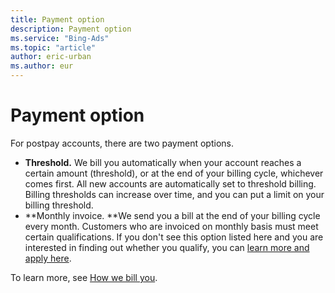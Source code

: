 ```yaml
---
title: Payment option
description: Payment option
ms.service: "Bing-Ads"
ms.topic: "article"
author: eric-urban
ms.author: eur
---
```


# Payment option

For postpay accounts, there are two payment options.

- **Threshold.** We bill you automatically when your account reaches a certain amount (threshold), or at the end of your billing cycle, whichever comes first.   All new accounts are automatically set to threshold billing. Billing thresholds can increase over time, and you can put a limit on your billing threshold.
- **Monthly invoice. **We send you a bill at the end of your billing cycle every month. Customers who are invoiced on monthly basis must meet certain qualifications.      If you don't see this option listed here      and you are interested in finding out whether you qualify, you can [learn more and apply here](../hlp_BA_PROC_MonthlyInvoiceApply.md).

To learn more, see [How we bill you](../hlp_BA_CONC_HowBillingWorks.md).


